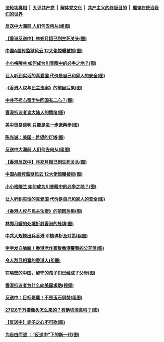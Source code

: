 ####  [法轮功真相](../../../../basic/blob/master/README.md?t=09120000) &nbsp;|&nbsp; [九评共产党](../../../../9ping.md/blob/master/README.md?t=09120000) &nbsp;|&nbsp; [解体党文化](../../../../jtdwh.md/blob/master/README.md?t=09120000)  &nbsp;|&nbsp; [共产主义的终极目的](../../../../gczydzjmd.md/blob/master/README.md?t=09120000) &nbsp;|&nbsp; [魔鬼在统治我们的世界](../../../../mgztzwmdsj.md/blob/master/README.md?t=09120000) 

#### [反送中大潮前 人们何去何从(组图)](../pages/p4/906936.md?t=09120000) 

#### [【香港反送中】林郑月娥已到生死关头(图)](../pages/p4/905654.md?t=09120000) 

#### [中国A股传监狱风云 12大佬惊曝被抓(图)](../pages/p4/906844.md?t=09120000) 

#### [小小格陵兰 如何成为川普眼中的必争之地？(图)](../pages/p4/906842.md?t=09120000) 

#### [让人听到实话的真爱国 代价是自己和家人的安全(图)](../pages/p4/906837.md?t=09120000) 

#### [《香港人权与民主法案》的前因后果(图)](../pages/p4/906836.md?t=09120000) 

#### [中共不担心留学生回国有二心？(图)](../pages/p4/906946.md?t=09120000) 

#### [香港抗议者谈大陆人的情绪(图)](../pages/p4/906942.md?t=09120000) 

#### [美中贸易谈判 只能是进一步退两步(图)](../pages/p4/906940.md?t=09120000) 

#### [陈光诚：美国 - 希望的灯塔(图)](../pages/p4/906938.md?t=09120000) 

#### [反送中大潮前 人们何去何从(组图)](../pages/p4/906936.md?t=09120000) 

#### [【香港反送中】林郑月娥已到生死关头(图)](../pages/p4/905654.md?t=09120000) 

#### [中国A股传监狱风云 12大佬惊曝被抓(图)](../pages/p4/906844.md?t=09120000) 

#### [小小格陵兰 如何成为川普眼中的必争之地？(图)](../pages/p4/906842.md?t=09120000) 

#### [让人听到实话的真爱国 代价是自己和家人的安全(图)](../pages/p4/906837.md?t=09120000) 

#### [《香港人权与民主法案》的前因后果(图)](../pages/p4/906836.md?t=09120000) 

#### [林郑月娥的处境折射香港的处境(图)](../pages/p4/906834.md?t=09120000) 

#### [中共大规模出兵香港 军情详析及对策(组图)](../pages/p4/906831.md?t=09120000) 

#### [字字发自肺腑！香港老作家致香港警察的公开信(图)](../pages/p4/906744.md?t=09120000) 

#### [令人刮目相看的香港人(组图)](../pages/p4/906727.md?t=09120000) 

#### [在隔壁的中国，留守的孩子们已经成了父母(图)](../pages/p4/906715.md?t=09120000) 

#### [香港抗议者为什么向美国求助(视频)](../pages/p4/906723.md?t=09120000) 

#### [反送中：目标是赢！不是玉石俱焚(组图)](../pages/p4/906721.md?t=09120000) 

#### [27亿6千万摄像头怎么来的？有确切消息吗？(图)](../pages/p4/906720.md?t=09120000) 

#### [【反送中】赤子之心不可欺(图)](../pages/p4/906718.md?t=09120000) 

#### [为自由而战 ：“反送中”下的新一代(图)](../pages/p4/906584.md?t=09120000) 

